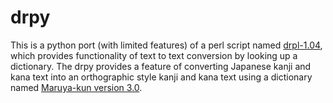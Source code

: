 drpy
====
This is a python port (with limited features) of a perl script named [drpl-1.04][1], 
which provides functionality of text to text conversion by looking up a dictionary. 
The drpy provides a feature of converting Japanese kanji and kana text into 
an orthographic style kanji and kana text using a dictionary named [Maruya-kun version 3.0][2].

  [1]: http://homepage3.nifty.com/01117/drpl.html "drpl"
	[2]: http://hp.vector.co.jp/authors/VA005156/	"Maruya-kun"
